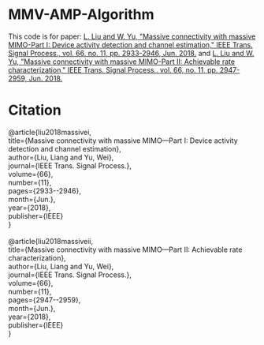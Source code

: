 # MMV-AMP-Algorithm
This code is for paper: [L. Liu and W. Yu, "Massive connectivity with massive MIMO-Part I: Device activity detection and channel estimation," IEEE Trans. Signal Process., vol. 66, no. 11, pp. 2933-2946, Jun. 2018.](https://arxiv.org/pdf/1706.06438.pdf) and [L. Liu and W. Yu, "Massive connectivity with massive MIMO-Part II: Achievable rate characterization," IEEE Trans. Signal Process., vol. 66, no. 11, pp. 2947-2959, Jun. 2018.](https://arxiv.org/pdf/1706.06433.pdf)
# Citation
@article{liu2018massivei,<br> 
  title={Massive connectivity with massive MIMO—Part I: Device activity detection and channel estimation},<br> 
  author={Liu, Liang and Yu, Wei},<br> 
  journal={IEEE Trans. Signal Process.},<br> 
  volume={66},<br> 
  number={11},<br> 
  pages={2933--2946},<br> 
  month={Jun.},<br>
  year={2018},<br> 
  publisher={IEEE}<br> 
}<br> 
<br> 
@article{liu2018massiveii,<br> 
  title={Massive connectivity with massive MIMO—Part II: Achievable rate characterization},<br> 
  author={Liu, Liang and Yu, Wei},<br> 
  journal={IEEE Trans. Signal Process.},<br> 
  volume={66},<br> 
  number={11},<br> 
  pages={2947--2959},<br> 
  month={Jun.},<br>
  year={2018},<br> 
  publisher={IEEE}<br> 
}<br> 
